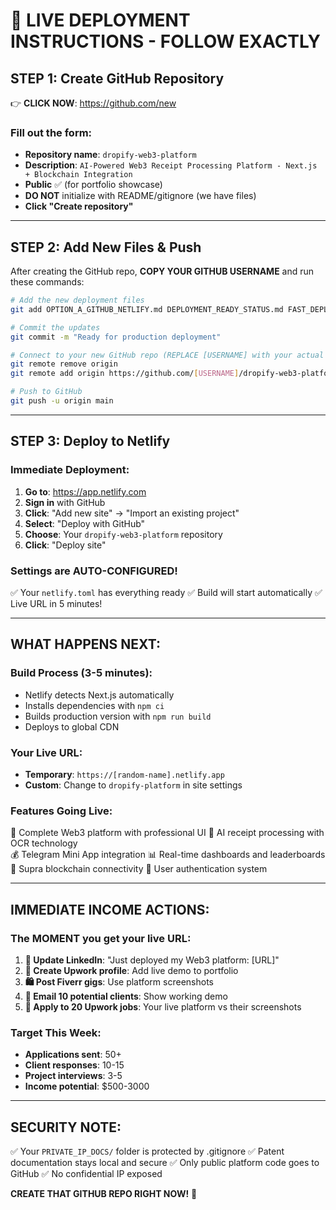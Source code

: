 # 🚀 LIVE DEPLOYMENT INSTRUCTIONS - FOLLOW EXACTLY

## **STEP 1: Create GitHub Repository**
👉 **CLICK NOW**: https://github.com/new

### **Fill out the form:**
- **Repository name**: `dropify-web3-platform`
- **Description**: `AI-Powered Web3 Receipt Processing Platform - Next.js + Blockchain Integration`
- **Public** ✅ (for portfolio showcase)
- **DO NOT** initialize with README/gitignore (we have files)
- **Click "Create repository"**

---

## **STEP 2: Add New Files & Push**

After creating the GitHub repo, **COPY YOUR GITHUB USERNAME** and run these commands:

```bash
# Add the new deployment files
git add OPTION_A_GITHUB_NETLIFY.md DEPLOYMENT_READY_STATUS.md FAST_DEPLOY_GUIDE.md

# Commit the updates
git commit -m "Ready for production deployment"

# Connect to your new GitHub repo (REPLACE [USERNAME] with your actual username)
git remote remove origin
git remote add origin https://github.com/[USERNAME]/dropify-web3-platform.git

# Push to GitHub
git push -u origin main
```

---

## **STEP 3: Deploy to Netlify**

### **Immediate Deployment:**
1. **Go to**: https://app.netlify.com
2. **Sign in** with GitHub
3. **Click**: "Add new site" → "Import an existing project"
4. **Select**: "Deploy with GitHub"
5. **Choose**: Your `dropify-web3-platform` repository
6. **Click**: "Deploy site"

### **Settings are AUTO-CONFIGURED!**
✅ Your `netlify.toml` has everything ready
✅ Build will start automatically
✅ Live URL in 5 minutes!

---

## **WHAT HAPPENS NEXT:**

### **Build Process (3-5 minutes):**
- Netlify detects Next.js automatically
- Installs dependencies with `npm ci`
- Builds production version with `npm run build`
- Deploys to global CDN

### **Your Live URL:**
- **Temporary**: `https://[random-name].netlify.app`
- **Custom**: Change to `dropify-platform` in site settings

### **Features Going Live:**
🚀 Complete Web3 platform with professional UI
🤖 AI receipt processing with OCR technology  
💰 Telegram Mini App integration
📊 Real-time dashboards and leaderboards
🔗 Supra blockchain connectivity
🔐 User authentication system

---

## **IMMEDIATE INCOME ACTIONS:**

### **The MOMENT you get your live URL:**

1. **📝 Update LinkedIn**: "Just deployed my Web3 platform: [URL]"
2. **💼 Create Upwork profile**: Add live demo to portfolio
3. **🛍️ Post Fiverr gigs**: Use platform screenshots
4. **📧 Email 10 potential clients**: Show working demo
5. **🎯 Apply to 20 Upwork jobs**: Your live platform vs their screenshots

### **Target This Week:**
- **Applications sent**: 50+
- **Client responses**: 10-15
- **Project interviews**: 3-5
- **Income potential**: $500-3000

---

## **SECURITY NOTE:**
✅ Your `PRIVATE_IP_DOCS/` folder is protected by .gitignore
✅ Patent documentation stays local and secure
✅ Only public platform code goes to GitHub
✅ No confidential IP exposed

**CREATE THAT GITHUB REPO RIGHT NOW!** 🚀

